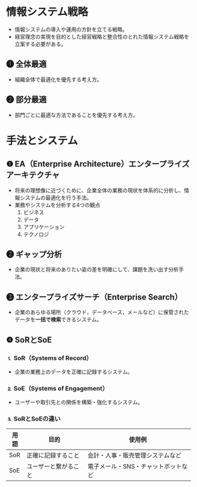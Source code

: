 # 情報システム戦略
- 情報システムの導入や運用の方針を立てる戦略。
- 経営理念の実現を目的とした経営戦略と整合性のとれた情報システム戦略を立案する必要がある。

## ❶ 全体最適
- 組織全体で最適化を優先する考え方。

## ❷ 部分最適
- 部門ごとに最適な方法であることを優先する考え方。

# 手法とシステム

## ❶ EA（Enterprise Architecture）エンタープライズアーキテクチャ
- 将来の理想像に近づくために、企業全体の業務の現状を体系的に分析し、情報システムの最適化を行う手法。
- 業務やシステムを分析する4つの観点
    1. ビジネス
    2. データ
    3. アプリケーション
    4. テクノロジ

## ❷ ギャップ分析
- 企業の現状と将来のありたい姿の差を明確にして、課題を洗い出す分析手法。

## ❸ エンタープライズサーチ（Enterprise Search）
- 企業のあらゆる場所（クラウド，データベース，メールなど）に保管されたデータを**一括で検索**できるシステム。

## ❹ SoRとSoE
### ⒈ SoR（Systems of Record）
- 企業の業務上のデータを正確に記録するシステム。

### ⒉ SoE（Systems of Engagement）
- ユーザーや取引先との関係を構築・強化するシステム。

### ⒊ SoRとSoEの違い

| 用語 | 目的 | 使用例 |
| --- | --- | --- |
| SoR | 正確に記録すること | 会計・人事・販売管理システムなど |
| SoE | ユーザーと繋がること | 電子メール・SNS・チャットボットなど |
